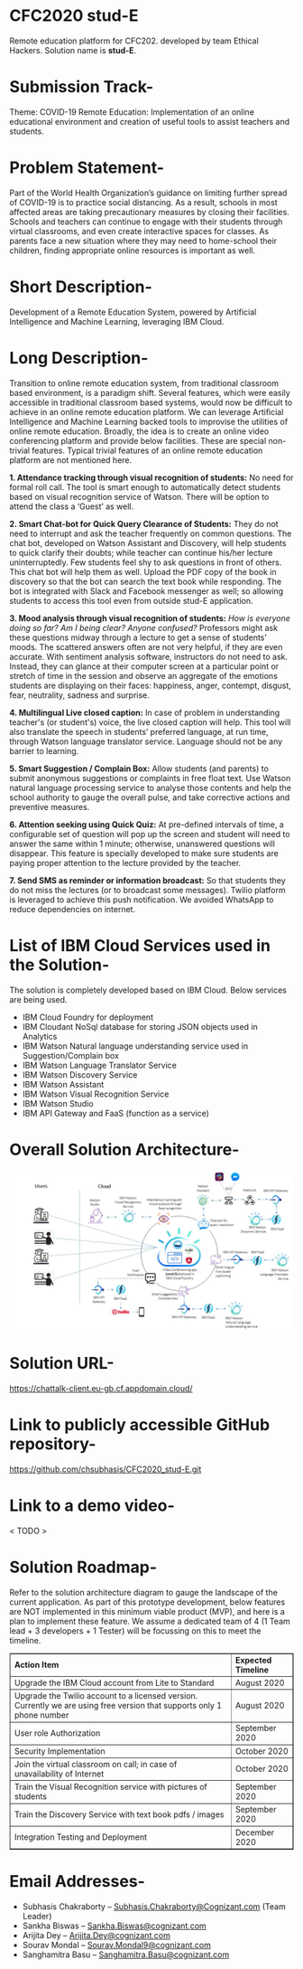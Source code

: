 # CFC2020 stud-E
 Remote education platform for CFC202. developed by team Ethical Hackers. Solution name is <b>stud-E</b>.

# Submission Track-
Theme: COVID-19
Remote Education: Implementation of an online educational environment and creation of useful tools to assist teachers and students.

# Problem Statement-
Part of the World Health Organization’s guidance on limiting further spread of COVID-19 is to practice social distancing. As a result, schools in most affected areas are taking precautionary measures by closing their facilities. Schools and teachers can continue to engage with their students through virtual classrooms, and even create interactive spaces for classes. As parents face a new situation where they may need to home-school their children, finding appropriate online resources is important as well.

# Short Description-
Development of a Remote Education System, powered by Artificial Intelligence and Machine Learning, leveraging IBM Cloud.

# Long Description-
Transition to online remote education system, from traditional classroom based environment, is a paradigm shift. Several features, which were easily accessible in traditional classroom based systems, would now be difficult to achieve in an online remote education platform. We can leverage Artificial Intelligence and Machine Learning backed tools to improvise the utilities of online remote education. Broadly, the idea is to create an online video conferencing platform and provide below facilities. These are special non-trivial features. Typical trivial features of an online remote education platform are not mentioned here.

<b>1.	Attendance tracking through visual recognition of students:</b> No need for formal roll call. The tool is smart enough to automatically detect students based on visual recognition service of Watson. There will be option to attend the class a ‘Guest’ as well.

<b>2.	Smart Chat-bot for Quick Query Clearance of Students:</b> They do not need to interrupt and ask the teacher frequently on common questions. The chat bot, developed on Watson Assistant and Discovery, will help students to quick clarify their doubts; while teacher can continue his/her lecture uninterruptedly. Few students feel shy to ask questions in front of others. This chat bot will help them as well. Upload the PDF copy of the book in discovery so that the bot can search the text book while responding. The bot is integrated with Slack and Facebook messenger as well; so allowing students to access this tool even from outside stud-E application.

<b>3.	Mood analysis through visual recognition of students:</b> <I>How is everyone doing so far? Am I being clear? Anyone confused?</I> Professors might ask these questions midway through a lecture to get a sense of students’ moods. The scattered answers often are not very helpful, if they are even accurate. With sentiment analysis software, instructors do not need to ask. Instead, they can glance at their computer screen at a particular point or stretch of time in the session and observe an aggregate of the emotions students are displaying on their faces: happiness, anger, contempt, disgust, fear, neutrality, sadness and surprise.

<b>4.	Multilingual Live closed caption:</b> In case of problem in understanding teacher's (or student's) voice, the live closed caption will help. This tool will also translate the speech in students’ preferred language, at run time, through Watson language translator service. Language should not be any barrier to learning.

<b>5.	Smart Suggestion / Complain Box:</b> Allow students (and parents) to submit anonymous suggestions or complaints in free float text. Use Watson natural language processing service to analyse those contents and help the school authority to gauge the overall pulse, and take corrective actions and preventive measures.

<b>6.	Attention seeking using Quick Quiz:</b> At pre-defined intervals of time, a configurable set of question will pop up the screen and student will need to answer the same within 1 minute; otherwise, unanswered questions will disappear. This feature is specially developed to make sure students are paying proper attention to the lecture provided by the teacher.

<b>7.	Send SMS as reminder or information broadcast:</b> So that students they do not miss the lectures (or to broadcast some messages). Twilio platform is leveraged to achieve this push notification. We avoided WhatsApp to reduce dependencies on internet. 

# List of IBM Cloud Services used in the Solution-
The solution is completely developed based on IBM Cloud. Below services are being used.
-	IBM Cloud Foundry for deployment
-	IBM Cloudant NoSql database for storing JSON objects used in Analytics
-	IBM Watson Natural language understanding service used in Suggestion/Complain box
-	IBM Watson Language Translator Service
-	IBM Watson Discovery Service
-	IBM Watson Assistant
-	IBM Watson Visual Recognition Service
-	IBM Watson Studio
-	IBM API Gateway and FaaS (function as a service)

# Overall Solution Architecture-
<img src="Solution_Architecture.jpg"></img>

# Solution URL-
https://chattalk-client.eu-gb.cf.appdomain.cloud/

# Link to publicly accessible GitHub repository-
https://github.com/chsubhasis/CFC2020_stud-E.git

# Link to a demo video-
< TODO >

# Solution Roadmap-
Refer to the solution architecture diagram to gauge the landscape of the current application. As part of this prototype development, below features are NOT implemented in this minimum viable product (MVP), and here is a plan to implement these feature. We assume a dedicated team of 4 (1 Team lead + 3 developers + 1 Tester) will be focussing on this to meet the timeline.

<table border="1">
    <tr>
        <td><b>Action Item</b></td>
        <td><b>Expected Timeline</b></td>
    </tr>
    <tr>
        <td>Upgrade the IBM Cloud account from Lite to Standard</td>
        <td>August 2020</td>
    </tr>
    <tr>
        <td>Upgrade the Twilio account to a licensed version. Currently we are using free version that supports only 1 phone number</td>
        <td>August 2020</td>
    </tr>
    <tr>
        <td>User role Authorization</td>
        <td>September 2020</td>
    </tr>
    <tr>
        <td>Security Implementation</td>
        <td>October 2020</td>
    </tr>
    <tr>
        <td>Join the virtual classroom on call; in case of unavailability of Internet</td>
        <td>October 2020</td>
    </tr>
    <tr>
        <td>Train the Visual Recognition service with pictures of students</td>
        <td>September 2020</td>
    </tr>
    <tr>
        <td>Train the Discovery Service with text book pdfs / images</td>
        <td>September 2020</td>
    </tr>
    <tr>
        <td>Integration Testing and Deployment</td>
        <td>December 2020</td>
    </tr>
</table>

# Email Addresses-
- Subhasis Chakraborty – Subhasis.Chakraborty@Cognizant.com (Team Leader)
- Sankha Biswas – Sankha.Biswas@cognizant.com 
- Arijita Dey – Arijita.Dey@cognizant.com 
- Sourav Mondal – Sourav.Mondal9@cognizant.com 
- Sanghamitra Basu – Sanghamitra.Basu@cognizant.com 
